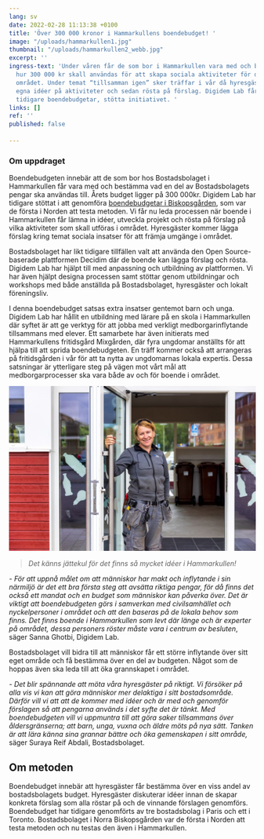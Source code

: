 ```yaml
---
lang: sv
date: 2022-02-28 11:13:38 +0100
title: 'Över 300 000 kronor i Hammarkullens boendebudget! '
image: "/uploads/hammarkullen1.jpg"
thumbnail: "/uploads/hammarkullen2_webb.jpg"
excerpt: ''
ingress-text: 'Under våren får de som bor i Hammarkullen vara med och bestämma över
  hur 300 000 kr skall användas för att skapa sociala aktiviteter för de boende i
  området. Under temat “tillsamman igen” sker träffar i vår då hyresgästerna får lämna
  egna idéer på aktiviteter och sedan rösta på förslag. Digidem Lab får liksom vid
  tidigare boendebudgetar, stötta initiativet. '
links: []
ref: ''
published: false

---
```

### Om uppdraget

Boendebudgeten innebär att de som bor hos Bostadsbolaget i Hammarkullen får vara med och bestämma vad en del av Bostadsbolagets pengar ska användas till. Årets budget ligger på 300 000kr. Digidem Lab har tidigare stöttat i att genomföra [boendebudgetar i Biskopsgården](https://digidemlab.org/en-halv-miljon-i-biskopsgardens-nya-boendebudget/), som var de första i Norden att testa metoden. Vi får nu leda processen när boende i Hammarkullen får lämna in idéer, utveckla projekt och rösta på förslag på vilka aktiviteter som skall utföras i området. Hyresgäster kommer lägga förslag kring temat sociala insatser för att främja umgänge i området.

Bostadsbolaget har likt tidigare tillfällen valt att använda den Open Source-baserade plattformen Decidim där de boende kan lägga förslag och rösta. Digidem Lab har hjälpt till med anpassning och utbildning av plattformen. Vi har även hjälpt designa processen samt stöttar genom utbildningar och workshops med både anställda på Bostadsbolaget, hyresgäster och lokalt föreningsliv.

I denna boendebudget satsas extra insatser gentemot barn och unga. Digidem Lab har hållit en utbildning med lärare på en skola i Hammarkullen där syftet är att ge verktyg för att jobba med verkligt medborgarinflytande tillsammans med elever. Ett samarbete har även initierats med Hammarkullens fritidsgård Mixgården, där fyra ungdomar anställts för att hjälpa till att sprida boendebudgeten. En träff kommer också att arrangeras på fritidsgården i vår för att ta nytta av ungdomarnas lokala expertis. Dessa satsningar är ytterligare steg på vägen mot vårt mål att medborgarprocesser ska vara både av och för boende i området.

![](/uploads/nytt-miljohus-i-sandeslatt-1024x683.jpeg)

> _Det känns jättekul för det finns så mycket idéer i Hammarkullen!_ 

_- För att uppnå målet om att människor har makt och inflytande i sin närmiljö är det ett bra första steg att avsätta riktiga pengar, för då finns det också ett mandat och en budget som människor kan påverka över. Det är viktigt att boendebudgeten görs i samverkan med civilsamhället och nyckelpersoner i området och att den baseras på de lokala behov som finns. Det finns boende i Hammarkullen som levt där länge och är experter på området, dessa personers röster måste vara i centrum av besluten_, säger Sanna Ghotbi, Digidem Lab.

Bostadsbolaget vill bidra till att människor får ett större inflytande över sitt eget område och få bestämma över en del av budgeten. Något som de hoppas även ska leda till att öka grannskapet i området.

_- Det blir spännande att möta våra hyresgäster på riktigt. Vi försöker på alla vis vi kan att göra människor mer delaktiga i sitt bostadsområde. Därför vill vi att att de kommer med idéer och är med och genomför förslagen så att pengarna används i det syfte det är tänkt. Med boendebudgeten vill vi uppmuntra till att göra saker tillsammans över åldersgränserna; att barn, unga, vuxna och äldre möts på nya sätt. Tanken är att lära känna sina grannar bättre och öka gemenskapen i sitt område,_ säger Suraya Reif Abdali, Bostadsbolaget.

## Om metoden

Boendebudget innebär att hyresgäster får bestämma över en viss andel av bostadsbolagets budget. Hyresgäster diskuterar idéer innan de skapar konkreta förslag som alla röstar på och de vinnande förslagen genomförs. Boendebudget har tidigare genomförts av tre bostadsbolag i Paris och ett i Toronto. Bostadsbolaget i Norra Biskopsgården var de första i Norden att testa metoden och nu testas den även i Hammarkullen.